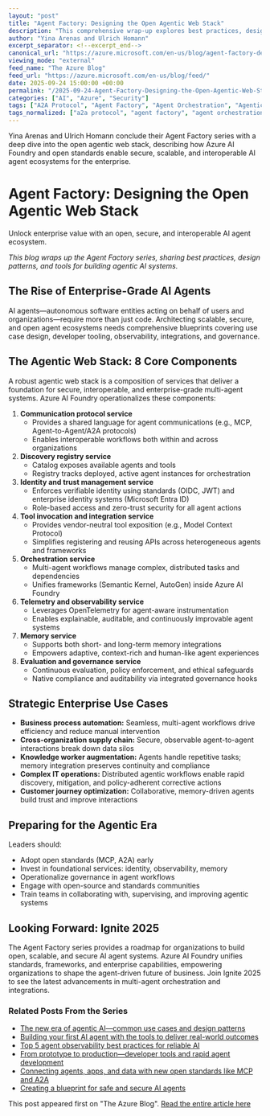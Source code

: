 ```yaml
---
layout: "post"
title: "Agent Factory: Designing the Open Agentic Web Stack"
description: "This comprehensive wrap-up explores best practices, design patterns, and essential services behind building an open, secure, and interoperable ecosystem for AI agents in the enterprise. It details the architectural blueprint for enterprise-grade agentic systems, highlighting Azure AI Foundry and open standards like MCP and A2A for seamless multi-agent collaboration, governance, and scalability."
author: "Yina Arenas and Ulrich Homann"
excerpt_separator: <!--excerpt_end-->
canonical_url: "https://azure.microsoft.com/en-us/blog/agent-factory-designing-the-open-agentic-web-stack/"
viewing_mode: "external"
feed_name: "The Azure Blog"
feed_url: "https://azure.microsoft.com/en-us/blog/feed/"
date: 2025-09-24 15:00:00 +00:00
permalink: "/2025-09-24-Agent-Factory-Designing-the-Open-Agentic-Web-Stack.html"
categories: ["AI", "Azure", "Security"]
tags: ["A2A Protocol", "Agent Factory", "Agent Orchestration", "Agentic Web Stack", "AI", "AI + Machine Learning", "AI Agents", "Azure", "Azure AI Foundry", "Developer Tools", "Enterprise Automation", "Governance", "Identity Management", "MCP", "Microsoft Entra ID", "Multi Agent Systems", "News", "Observability", "Open Standards", "OpenTelemetry", "Security", "Zero Trust Security"]
tags_normalized: ["a2a protocol", "agent factory", "agent orchestration", "agentic web stack", "ai", "ai plus machine learning", "ai agents", "azure", "azure ai foundry", "developer tools", "enterprise automation", "governance", "identity management", "mcp", "microsoft entra id", "multi agent systems", "news", "observability", "open standards", "opentelemetry", "security", "zero trust security"]
---
```


Yina Arenas and Ulrich Homann conclude their Agent Factory series with a deep dive into the open agentic web stack, describing how Azure AI Foundry and open standards enable secure, scalable, and interoperable AI agent ecosystems for the enterprise.<!--excerpt_end-->

# Agent Factory: Designing the Open Agentic Web Stack

Unlock enterprise value with an open, secure, and interoperable AI agent ecosystem.

*This blog wraps up the Agent Factory series, sharing best practices, design patterns, and tools for building agentic AI systems.*

## The Rise of Enterprise-Grade AI Agents

AI agents—autonomous software entities acting on behalf of users and organizations—require more than just code. Architecting scalable, secure, and open agent ecosystems needs comprehensive blueprints covering use case design, developer tooling, observability, integrations, and governance.

## The Agentic Web Stack: 8 Core Components

A robust agentic web stack is a composition of services that deliver a foundation for secure, interoperable, and enterprise-grade multi-agent systems. Azure AI Foundry operationalizes these components:

1. **Communication protocol service**
    - Provides a shared language for agent communications (e.g., MCP, Agent-to-Agent/A2A protocols)
    - Enables interoperable workflows both within and across organizations
2. **Discovery registry service**
    - Catalog exposes available agents and tools
    - Registry tracks deployed, active agent instances for orchestration
3. **Identity and trust management service**
    - Enforces verifiable identity using standards (OIDC, JWT) and enterprise identity systems (Microsoft Entra ID)
    - Role-based access and zero-trust security for all agent actions
4. **Tool invocation and integration service**
    - Provides vendor-neutral tool exposition (e.g., Model Context Protocol)
    - Simplifies registering and reusing APIs across heterogeneous agents and frameworks
5. **Orchestration service**
    - Multi-agent workflows manage complex, distributed tasks and dependencies
    - Unifies frameworks (Semantic Kernel, AutoGen) inside Azure AI Foundry
6. **Telemetry and observability service**
    - Leverages OpenTelemetry for agent-aware instrumentation
    - Enables explainable, auditable, and continuously improvable agent systems
7. **Memory service**
    - Supports both short- and long-term memory integrations
    - Empowers adaptive, context-rich and human-like agent experiences
8. **Evaluation and governance service**
    - Continuous evaluation, policy enforcement, and ethical safeguards
    - Native compliance and auditability via integrated governance hooks

## Strategic Enterprise Use Cases

- **Business process automation:** Seamless, multi-agent workflows drive efficiency and reduce manual intervention
- **Cross-organization supply chain:** Secure, observable agent-to-agent interactions break down data silos
- **Knowledge worker augmentation:** Agents handle repetitive tasks; memory integration preserves continuity and compliance
- **Complex IT operations:** Distributed agentic workflows enable rapid discovery, mitigation, and policy-adherent corrective actions
- **Customer journey optimization:** Collaborative, memory-driven agents build trust and improve interactions

## Preparing for the Agentic Era

Leaders should:

- Adopt open standards (MCP, A2A) early
- Invest in foundational services: identity, observability, memory
- Operationalize governance in agent workflows
- Engage with open-source and standards communities
- Train teams in collaborating with, supervising, and improving agentic systems

## Looking Forward: Ignite 2025

The Agent Factory series provides a roadmap for organizations to build open, scalable, and secure AI agent systems. Azure AI Foundry unifies standards, frameworks, and enterprise capabilities, empowering organizations to shape the agent-driven future of business. Join Ignite 2025 to see the latest advancements in multi-agent orchestration and integrations.

### Related Posts From the Series

- [The new era of agentic AI—common use cases and design patterns](https://azure.microsoft.com/en-us/blog/agent-factory-the-new-era-of-agentic-ai-common-use-cases-and-design-patterns/)
- [Building your first AI agent with the tools to deliver real-world outcomes](https://azure.microsoft.com/en-us/blog/agent-factory-building-your-first-ai-agent-with-the-tools-to-deliver-real-world-outcomes/)
- [Top 5 agent observability best practices for reliable AI](https://azure.microsoft.com/en-us/blog/agent-factory-top-5-agent-observability-best-practices-for-reliable-ai/)
- [From prototype to production—developer tools and rapid agent development](https://azure.microsoft.com/en-us/blog/agent-factory-from-prototype-to-production-developer-tools-and-rapid-agent-development/)
- [Connecting agents, apps, and data with new open standards like MCP and A2A](https://azure.microsoft.com/en-us/blog/agent-factory-connecting-agents-apps-and-data-with-new-open-standards-like-mcp-and-a2a/)
- [Creating a blueprint for safe and secure AI agents](https://azure.microsoft.com/en-us/blog/agent-factory-creating-a-blueprint-for-safe-and-secure-ai-agents/)

This post appeared first on "The Azure Blog". [Read the entire article here](https://azure.microsoft.com/en-us/blog/agent-factory-designing-the-open-agentic-web-stack/)
